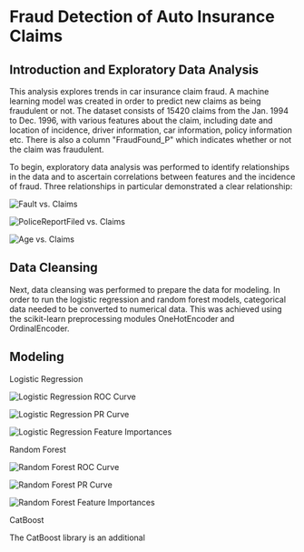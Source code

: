 # Fraud Detection of Auto Insurance Claims

## Introduction and Exploratory Data Analysis
This analysis explores trends in car insurance claim fraud. A machine learning model was created in order to predict new claims as being fraudulent or not. The dataset consists of 15420 claims from the Jan. 1994 to Dec. 1996, with various features about the claim, including date and location of incidence, driver information, car information, policy information etc. There is also a column "FraudFound_P" which indicates whether or not the claim was fraudulent. 

To begin, exploratory data analysis was performed to identify relationships in the data and to ascertain correlations between features and the incidence of fraud. Three relationships in particular demonstrated a clear relationship:

![Fault vs. Claims](image-1.png)

![PoliceReportFiled vs. Claims](image-2.png)

![Age vs. Claims](image.png)

## Data Cleansing

Next, data cleansing was performed to prepare the data for modeling. In order to run the logistic regression and random forest models, categorical data needed to be converted to numerical data. This was achieved using the scikit-learn preprocessing modules OneHotEncoder and OrdinalEncoder. 

## Modeling

Logistic Regression

![Logistic Regression ROC Curve](image-3.png)

![Logistic Regression PR Curve](image-4.png)

![Logistic Regression Feature Importances](image-5.png)


Random Forest

![Random Forest ROC Curve](image-6.png)

![Random Forest PR Curve](image-7.png)

![Random Forest Feature Importances](image-8.png)

CatBoost

The CatBoost library is an additional 